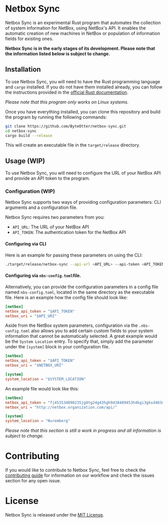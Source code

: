 # Netbox Sync

Netbox Sync is an experimental Rust program that automates the collection of system information for NetBox, using NetBox's
API. It enables the automatic creation of new machines in NetBox or population of information fields for existing ones.

**Netbox Sync is in the early stages of its development. Please note that the information listed below is subject to change.**

## Installation

To use Netbox Sync, you will need to have the Rust programming language and `cargo` installed. If you do not have them
installed already, you can follow the instructions provided in the [official Rust documentation](https://www.rust-lang.org/tools/install).

*Please note that this program only works on Linux systems.*

Once you have everything installed, you can clone this repository and build the program by running the following commands:

```bash
git clone https://github.com/ByteOtter/netbox-sync.git
cd netbox-sync
cargo build --release
```

This will create an executable file in the `target/release` directory.

## Usage (WIP)

To use Netbox Sync, you will need to configure the URL of your NetBox API and provide an API token to the program.

### Configuration (WIP)

Netbox Sync supports two ways of providing configuration parameters: CLI arguments and a configuration file.

Netbox Sync requires two parameters from you:

- `API_URL`: The URL of your NetBox API
- `API_TOKEN`: The authentication token for the NetBox API

#### Configuring via CLI

Here is an example for passing these parameters on using the CLI:

```bash
./target/release/netbox-sync --api-url <API_URL> --api-token <API_TOKEN>
```

#### Configuring via `nbs-config.toml`file.

Alternatively, you can provide the configuration parameters in a config file named `nbs-config.toml`, located in the same
directory as the executable file. Here is an example how the config file should look like:

```toml
[netbox]
netbox_api_token = "$API_TOKEN"
netbox_uri = "$API_URI"
```

Aside from the NetBox system parameters, configuration via the `.nbs-config.toml` also allows you to add certain
custom fields to your system information that cannot be automatically selected. A great example would be the
`System Location` entry. To specify that, simply add the parameter under the `[system]` block in your configuration file.

```toml
[netbox]
netbox_api_token = "$API_TOKEN"
netbox_uri = "$NETBOX_URI"

[system]
system_location = "$SYSTEM_LOCATION"
```

An example file would look like this:

```toml
[netbox]
netbox_api_token = "fj453534898235jg8tg24g43hgh9438489453h4kgi3gksd483uggmn"
netbox_uri = "http://netbox.organization.com/api/"

[system]
system_location = "Nuremberg"
```

*Please note that this section is still a work in progress and all information is subject to change.*

# Contributing

If you would like to contribute to Netbox Sync, feel free to check the [contributing guide](./CONTRIBUTING.md) for
information on our workflow and check the issues section for any open issue.

# License

Netbox Sync is released under the [MIT License](./LICENSE).
